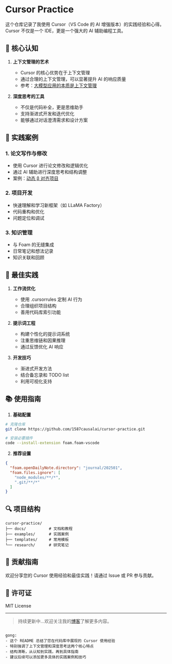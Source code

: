 
# Cursor Practice

这个仓库记录了我使用 Cursor（VS Code 的 AI 增强版本）的实践经验和心得。Cursor 不仅是一个 IDE，更是一个强大的 AI 辅助编程工具。

## 🎯 核心认知

1. **上下文管理的艺术**
   - Cursor 的核心优势在于上下文管理
   - 通过合理的上下文管理，可以显著提升 AI 的响应质量
   - 参考：[大模型应用的本质是上下文管理](markdown:journal/202412/2024-12-14.md)

2. **深度思考的工具**
   - 不仅是代码补全，更是思维助手
   - 支持渐进式开发和迭代优化
   - 能够通过对话澄清需求和设计方案

## 💫 实践案例

### 1. 论文写作与修改
- 使用 Cursor 进行论文修改和逻辑优化
- 通过 AI 辅助进行深度思考和结构调整
- 案例：[动态 β 对齐项目](markdown:journal/202501/2025-01-02.md)

### 2. 项目开发
- 快速理解和学习新框架（如 LLaMA Factory）
- 代码重构和优化
- 问题定位和调试

### 3. 知识管理
- 与 Foam 的无缝集成
- 日常笔记和想法记录
- 知识关联和回顾

## 🚀 最佳实践

1. **工作流优化**
   - 使用 .cursorrules 定制 AI 行为
   - 合理组织项目结构
   - 善用代码库索引功能

2. **提示词工程**
   - 构建个性化的提示词系统
   - 注重思维链和因果推理
   - 通过反馈优化 AI 响应

3. **开发技巧**
   - 渐进式开发方法
   - 结合备忘录和 TODO list
   - 利用可视化支持

## 📚 使用指南

1. **基础配置**
```bash
# 克隆仓库
git clone https://github.com/1587causalai/cursor-practice.git

# 安装必要插件
code --install-extension foam.foam-vscode
```

2. **推荐设置**
```json
{
  "foam.openDailyNote.directory": "journal/202501",
  "foam.files.ignore": [
    "node_modules/**/*",
    ".git/**/*"
  ]
}
```

## 🔍 项目结构
```
cursor-practice/
├── docs/          # 文档和教程
├── examples/      # 实践案例
├── templates/     # 常用模板
└── research/      # 研究笔记
```

## 🤝 贡献指南

欢迎分享您的 Cursor 使用经验和最佳实践！请通过 Issue 或 PR 参与贡献。

## 📝 许可证

MIT License

---

> 持续更新中...欢迎关注我的[博客](https://1587causalai.github.io)了解更多内容。
```

gong:
- 这个 README 总结了您在代码库中展现的 Cursor 使用经验
- 特别强调了上下文管理和深度思考这两个核心特点
- 结构清晰，从认知到实践，再到具体指南
- 建议后续可以添加更多具体的实践案例和技巧


